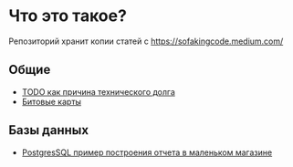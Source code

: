 # Что это такое?

Репозиторий хранит копии статей с https://sofakingcode.medium.com/


## Общие

* [ТОDO как причина технического долга](/posts/todo_problem.md)
* [Битовые карты ](/posts/bitmaps.md)

## Базы данных
* [PostgresSQL пример построения отчета в маленьком магазине](/posts/sql_lesson.md)
